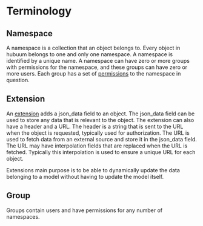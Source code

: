 # Terminology

## Namespace

A namespace is a collection that an object belongs to. Every object in hubuum belongs to one and only one namespace. A namespace is identified by a unique name. A namespace can have zero or more groups with permissions for the namespace, and these groups can have zero or more users. Each group has a set of [permissions](permissions.md#namespaces) to the namespace in question.


## Extension

An [extension](extensions.md) adds a json_data field to an object. The json_data field can be used to store any data that is relevant to the object. The extension can also have a header and a URL. The header is a string that is sent to the URL when the object is requested, typically used for authorization. The URL is used to fetch data from an external source and store it in the json_data field. The URL may have interpolation fields that are replaced when the URL is fetched. Typically this interpolation is used to ensure a unique URL for each object.

Extensions main purpose is to be able to dynamically update the data belonging to a model without having to update the model itself.


## Group

Groups contain users and have permissions for any number of namespaces.
